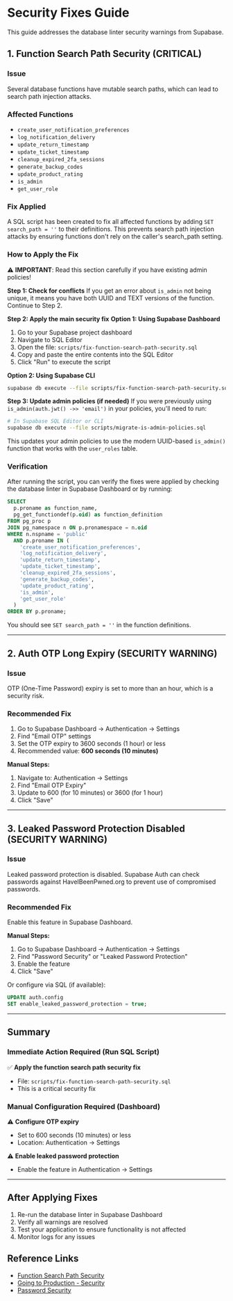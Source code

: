 # Security Fixes Guide

This guide addresses the database linter security warnings from Supabase.

## 1. Function Search Path Security (CRITICAL)

### Issue
Several database functions have mutable search paths, which can lead to search path injection attacks.

### Affected Functions
- `create_user_notification_preferences`
- `log_notification_delivery`
- `update_return_timestamp`
- `update_ticket_timestamp`
- `cleanup_expired_2fa_sessions`
- `generate_backup_codes`
- `update_product_rating`
- `is_admin`
- `get_user_role`

### Fix Applied
A SQL script has been created to fix all affected functions by adding `SET search_path = ''` to their definitions. This prevents search path injection attacks by ensuring functions don't rely on the caller's search_path setting.

### How to Apply the Fix

⚠️ **IMPORTANT**: Read this section carefully if you have existing admin policies!

**Step 1: Check for conflicts**
If you get an error about `is_admin` not being unique, it means you have both UUID and TEXT versions of the function. Continue to Step 2.

**Step 2: Apply the main security fix**
**Option 1: Using Supabase Dashboard**
1. Go to your Supabase project dashboard
2. Navigate to SQL Editor
3. Open the file: `scripts/fix-function-search-path-security.sql`
4. Copy and paste the entire contents into the SQL Editor
5. Click "Run" to execute the script

**Option 2: Using Supabase CLI**
```bash
supabase db execute --file scripts/fix-function-search-path-security.sql
```

**Step 3: Update admin policies (if needed)**
If you were previously using `is_admin(auth.jwt() ->> 'email')` in your policies, you'll need to run:

```bash
# In Supabase SQL Editor or CLI
supabase db execute --file scripts/migrate-is-admin-policies.sql
```

This updates your admin policies to use the modern UUID-based `is_admin()` function that works with the `user_roles` table.

### Verification
After running the script, you can verify the fixes were applied by checking the database linter in Supabase Dashboard or by running:

```sql
SELECT 
  p.proname as function_name,
  pg_get_functiondef(p.oid) as function_definition
FROM pg_proc p
JOIN pg_namespace n ON p.pronamespace = n.oid
WHERE n.nspname = 'public'
  AND p.proname IN (
    'create_user_notification_preferences',
    'log_notification_delivery',
    'update_return_timestamp',
    'update_ticket_timestamp',
    'cleanup_expired_2fa_sessions',
    'generate_backup_codes',
    'update_product_rating',
    'is_admin',
    'get_user_role'
  )
ORDER BY p.proname;
```

You should see `SET search_path = ''` in the function definitions.

---

## 2. Auth OTP Long Expiry (SECURITY WARNING)

### Issue
OTP (One-Time Password) expiry is set to more than an hour, which is a security risk.

### Recommended Fix
1. Go to Supabase Dashboard → Authentication → Settings
2. Find "Email OTP" settings
3. Set the OTP expiry to 3600 seconds (1 hour) or less
4. Recommended value: **600 seconds (10 minutes)**

**Manual Steps:**
1. Navigate to: Authentication → Settings
2. Find "Email OTP Expiry"
3. Update to 600 (for 10 minutes) or 3600 (for 1 hour)
4. Click "Save"

---

## 3. Leaked Password Protection Disabled (SECURITY WARNING)

### Issue
Leaked password protection is disabled. Supabase Auth can check passwords against HaveIBeenPwned.org to prevent use of compromised passwords.

### Recommended Fix
Enable this feature in Supabase Dashboard.

**Manual Steps:**
1. Go to Supabase Dashboard → Authentication → Settings
2. Find "Password Security" or "Leaked Password Protection"
3. Enable the feature
4. Click "Save"

Or configure via SQL (if available):
```sql
UPDATE auth.config 
SET enable_leaked_password_protection = true;
```

---

## Summary

### Immediate Action Required (Run SQL Script)
✅ **Apply the function search path security fix**
- File: `scripts/fix-function-search-path-security.sql`
- This is a critical security fix

### Manual Configuration Required (Dashboard)
⚠️ **Configure OTP expiry**
- Set to 600 seconds (10 minutes) or less
- Location: Authentication → Settings

⚠️ **Enable leaked password protection**
- Enable the feature in Authentication → Settings

---

## After Applying Fixes

1. Re-run the database linter in Supabase Dashboard
2. Verify all warnings are resolved
3. Test your application to ensure functionality is not affected
4. Monitor logs for any issues

## Reference Links
- [Function Search Path Security](https://supabase.com/docs/guides/database/database-linter?lint=0011_function_search_path_mutable)
- [Going to Production - Security](https://supabase.com/docs/guides/platform/going-into-prod#security)
- [Password Security](https://supabase.com/docs/guides/auth/password-security#password-strength-and-leaked-password-protection)

